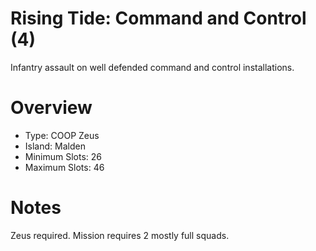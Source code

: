 # Rising Tide: Command and Control (4)

Infantry assault on well defended command and control installations.

# Overview
- Type: COOP Zeus
- Island: Malden
- Minimum Slots: 26
- Maximum Slots: 46

# Notes
Zeus required. Mission requires 2 mostly full squads.

